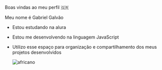 Boas vindas ao meu perfil 🇬🇷

Meu nome é Gabriel Galvão
- Estou estudando na alura
- Estou me desenvolvendo na linguagem JavaScript
- Utilizo esse espaço para organização e compartilhamento
  dos meus projetos desenvolvidos




    ![africano](https://i.makeagif.com/media/9-14-2021/zVFHzp.gif)


